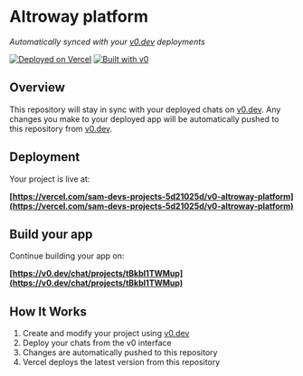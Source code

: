 # Altroway platform

*Automatically synced with your [v0.dev](https://v0.dev) deployments*

[![Deployed on Vercel](https://img.shields.io/badge/Deployed%20on-Vercel-black?style=for-the-badge&logo=vercel)](https://vercel.com/sam-devs-projects-5d21025d/v0-altroway-platform)
[![Built with v0](https://img.shields.io/badge/Built%20with-v0.dev-black?style=for-the-badge)](https://v0.dev/chat/projects/tBkbl1TWMup)

## Overview

This repository will stay in sync with your deployed chats on [v0.dev](https://v0.dev).
Any changes you make to your deployed app will be automatically pushed to this repository from [v0.dev](https://v0.dev).

## Deployment

Your project is live at:

**[https://vercel.com/sam-devs-projects-5d21025d/v0-altroway-platform](https://vercel.com/sam-devs-projects-5d21025d/v0-altroway-platform)**

## Build your app

Continue building your app on:

**[https://v0.dev/chat/projects/tBkbl1TWMup](https://v0.dev/chat/projects/tBkbl1TWMup)**

## How It Works

1. Create and modify your project using [v0.dev](https://v0.dev)
2. Deploy your chats from the v0 interface
3. Changes are automatically pushed to this repository
4. Vercel deploys the latest version from this repository
